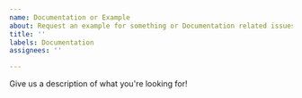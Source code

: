 ```yaml
---
name: Documentation or Example
about: Request an example for something or Documentation related issues
title: ''
labels: Documentation
assignees: ''

---
```


Give us a description of what you're looking for!
